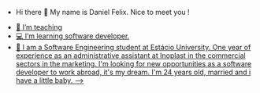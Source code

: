 - Hi there 🖖 My name is Daniel Felix. Nice to meet you !
<div>
  <a href=https://github-readme-stats.vercel.app/apidevDanielFelix)](https://github.com/devDanielFelix/github-readme-stats)
</div>
  
- 💼 I’m teaching 
- 💻 I’m learning software developer.
- 💬 I am a Software Engineering student at Estácio University.
      One year of experience as an administrative assistant at Inoplast in the commercial sectors in the marketing.
      I'm looking for new opportunities as a software developer to work abroad, it's my dream.
      I'm 24 years old, married and i have a little baby.
-->
